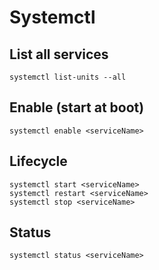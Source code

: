 # Systemctl

## List all services

```shell
systemctl list-units --all
```

## Enable (start at boot)

```shell
systemctl enable <serviceName>
```

## Lifecycle

```shell
systemctl start <serviceName>
systemctl restart <serviceName>
systemctl stop <serviceName>
```

## Status

```shell
systemctl status <serviceName>
```
